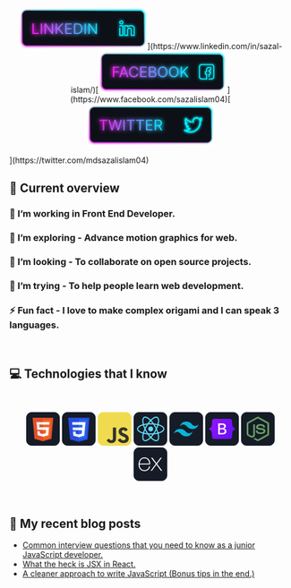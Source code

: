 <p align="center"><img height="75" src="./icons/Linkedin.png">](https://www.linkedin.com/in/sazal-islam/)[<img height="75" src="./icons/Facebook.png">](https://www.facebook.com/sazalislam04)[<img height="75" src="./icons/Twitter.png"></p>](https://twitter.com/mdsazalislam04)

<br />

## :eyes: Current overview

### 🔭 I’m working in Front End Developer.

### 🌱 I’m exploring - Advance motion graphics for web.

### 👯 I’m looking - To collaborate on open source projects.

### 🤔 I’m trying - To help people learn web development.

### ⚡ Fun fact - I love to make complex origami and I can speak 3 languages.

<br />

## :computer: Technologies that I know

<br>
<p align="center">
<img src="./icons/HTML.png"/>
<img src="./icons/css.png"/>
<img src="./icons/JavaScript.png"/>
<img src="./icons/react.png"/>
<img src="./icons/tailwind.png"/>
<img src="./icons/Bootsrap.png"/>
<img src="./icons/node.png"/>
<img src="./icons/express.png"/>
</p><br/>

## :book: My recent blog posts

<!-- BLOG-POST-LIST:START -->

- [Common interview questions that you need to know as a junior JavaScript developer.](https://dev.to/mirhussain/common-interview-questions-that-you-need-to-know-as-a-junior-javascript-developer-29a6)
- [What the heck is JSX in React.](https://dev.to/mirhussain/what-the-heck-is-jsx-in-react-3f0a)
- [A cleaner approach to write JavaScript &lpar;Bonus tips in the end.&rpar;](https://dev.to/mirhussain/a-cleaner-approach-to-write-javascript-bonus-tips-in-the-end-58ng)
<!-- BLOG-POST-LIST:END -->
